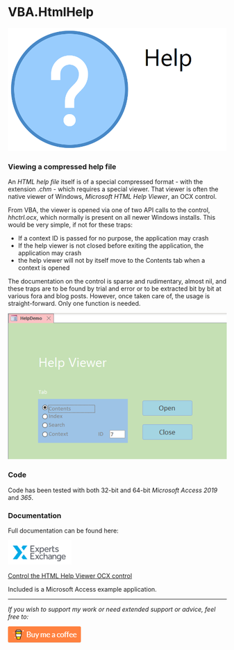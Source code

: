 # VBA.HtmlHelp #
![Help](https://raw.githubusercontent.com/GustavBrock/VBA.HtmlHelp/master/images/EE%20HTML%20Help.png)

### Viewing a compressed help file ###
An *HTML help file* itself is of a special compressed format - with the extension .*chm* - which requires a special viewer. That viewer is often the native viewer of Windows, *Microsoft HTML Help Viewer*, an OCX control.

From VBA, the viewer is opened via one of two API calls to the control, *hhctrl.ocx*, which normally is present on all newer Windows installs. This would be very simple, if not for these traps:

* If a context ID is passed for no purpose, the application may crash
* If the help viewer is not closed before exiting the application, the application may crash
* the help viewer will not by itself move to the Contents tab when a context is opened

The documentation on the control is sparse and rudimentary, almost nil, and these traps are to be found by trial and error or to be extracted bit by bit at various fora and blog posts. However, once taken care of, the usage is straight-forward. Only one function is needed.

![Form](https://raw.githubusercontent.com/GustavBrock/VBA.HtmlHelp/master/images/HelpForm.png)

### Code ###
Code has been tested with both 32-bit and 64-bit *Microsoft Access 2019* and *365*.

### Documentation ###
Full documentation can be found here:

![EE Logo](https://raw.githubusercontent.com/GustavBrock/VBA.HtmlHelp/master/images/EE%20Logo.png) 

[Control the HTML Help Viewer OCX control](https://www.experts-exchange.com/articles/32054/Control-the-HTML-Help-Viewer-OCX-control.html?preview=ZHlWNpC4ZaQ%3D)

Included is a Microsoft Access example application.

<hr>

*If you wish to support my work or need extended support or advice, feel free to:*

<p>

[<img src="https://raw.githubusercontent.com/GustavBrock/VBA.HtmlHelp/master/images/BuyMeACoffee.png">](https://www.buymeacoffee.com/gustav/)